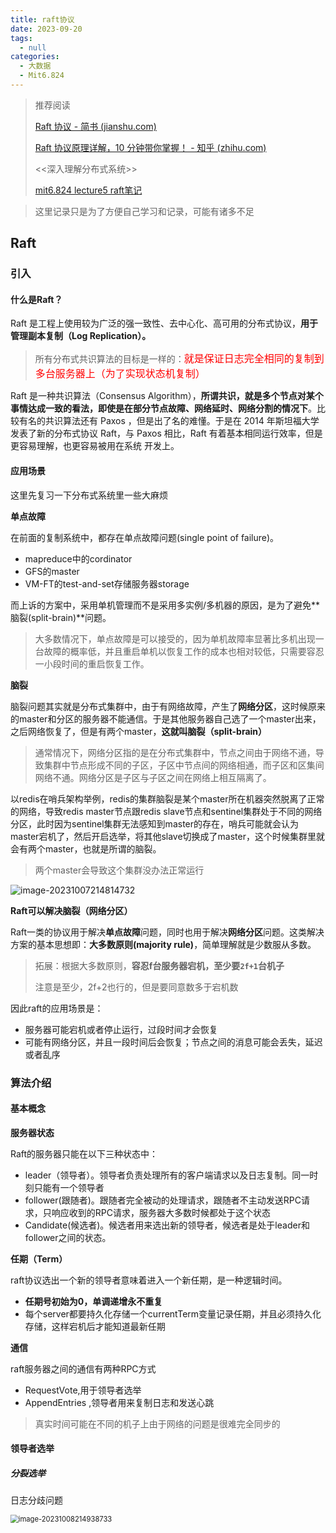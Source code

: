 ```yaml
---
title: raft协议
date: 2023-09-20
tags: 
  - null
categories: 
  - 大数据
  - Mit6.824
---
```


> 推荐阅读
>
> [Raft 协议 - 简书 (jianshu.com)](https://www.jianshu.com/p/c9024d05887f)
>
> [Raft 协议原理详解，10 分钟带你掌握！ - 知乎 (zhihu.com)](https://zhuanlan.zhihu.com/p/488916891)
>
> <<深入理解分布式系统>>
>
> [mit6.824 lecture5  raft笔记](https://ashiamd.github.io/docsify-notes/#/study/%E5%88%86%E5%B8%83%E5%BC%8F%E7%AD%96%E7%95%A5/MIT6.824%E7%BD%91%E8%AF%BE%E5%AD%A6%E4%B9%A0%E7%AC%94%E8%AE%B0-01?id=lecture5-%e5%ae%b9%e9%94%99-raftfault-tolerance-raft-1)

> 这里记录只是为了方便自己学习和记录，可能有诸多不足

## Raft

### 引入

#### 什么是Raft？

Raft 是工程上使用较为广泛的强一致性、去中心化、高可用的分布式协议，**用于管理副本复制（Log Replication）。**

> 所有分布式共识算法的目标是一样的：<font color="red" size="3">就是保证日志完全相同的复制到多台服务器上（为了实现状态机复制）</font>

Raft 是一种共识算法（Consensus Algorithm），**所谓共识，就是多个节点对某个事情达成一致的看法，即使是在部分节点故障、网络延时、网络分割的情况下**。比较有名的共识算法还有 Paxos ，但是出了名的难懂。于是在 2014 年斯坦福大学发表了新的分布式协议 Raft，与 Paxos 相比，Raft 有着基本相同运行效率，但是更容易理解，也更容易被用在系统 开发上。

#### 应用场景

这里先复习一下分布式系统里一些大麻烦

**单点故障**

在前面的复制系统中，都存在单点故障问题(single point of failure)。

- mapreduce中的cordinator
- GFS的master
- VM-FT的test-and-set存储服务器storage

 而上诉的方案中，采用单机管理而不是采用多实例/多机器的原因，是为了避免**脑裂(split-brain)**问题。

> 大多数情况下，单点故障是可以接受的，因为单机故障率显著比多机出现一台故障的概率低，并且重启单机以恢复工作的成本也相对较低，只需要容忍一小段时间的重启恢复工作。

**脑裂**

脑裂问题其实就是分布式集群中，由于有网络故障，产生了**网络分区**，这时候原来的master和分区的服务器不能通信。于是其他服务器自己选了一个master出来，之后网络恢复了，但是有两个master，**这就叫脑裂（split-brain）**

>通常情况下，网络分区指的是在分布式集群中，节点之间由于网络不通，导致集群中节点形成不同的子区，子区中节点间的网络相通，而子区和区集间网络不通。网络分区是子区与子区之间在网络上相互隔离了。

以redis在哨兵架构举例，redis的集群脑裂是某个master所在机器突然脱离了正常的网络，导致redis master节点跟redis slave节点和sentinel集群处于不同的网络分区，此时因为sentinel集群无法感知到master的存在，哨兵可能就会认为master宕机了，然后开启选举，将其他slave切换成了master，这个时候集群里就会有两个master，也就是所谓的脑裂。

> 两个master会导致这个集群没办法正常运行

![image-20231007214814732](https://typora-1309665611.cos.ap-nanjing.myqcloud.com/typora/image-20231007214814732.png)

**Raft可以解决脑裂（网络分区）**

Raft一类的协议用于解决**单点故障**问题，同时也用于解决**网络分区**问题。这类解决方案的基本思想即：**大多数原则(majority rule)**，简单理解就是少数服从多数。

> 拓展：根据大多数原则，**容忍f台服务器宕机，至少要`2f+1`台机子**
>
> 注意是至少，2f+2也行的，但是要同意数多于宕机数 

因此raft的应用场景是：

- 服务器可能宕机或者停止运行，过段时间才会恢复
- 可能有网络分区，并且一段时间后会恢复；节点之间的消息可能会丢失，延迟或者乱序

### 算法介绍

#### 基本概念

**服务器状态**

Raft的服务器只能在以下三种状态中：

- leader（领导者）。领导者负责处理所有的客户端请求以及日志复制。同一时刻只能有一个领导者
- follower(跟随者)。跟随者完全被动的处理请求，跟随者不主动发送RPC请求，只响应收到的RPC请求，服务器大多数时候都处于这个状态
- Candidate(候选者)。候选者用来选出新的领导者，候选者是处于leader和follower之间的状态。

**任期（Term）**

raft协议选出一个新的领导者意味着进入一个新任期，是一种逻辑时间。

- **任期号初始为0，单调递增永不重复**
- 每个server都要持久化存储一个currentTerm变量记录任期，并且必须持久化存储，这样宕机后才能知道最新任期

**通信**

raft服务器之间的通信有两种RPC方式

- RequestVote,用于领导者选举
- AppendEntries ,领导者用来复制日志和发送心跳

> 真实时间可能在不同的机子上由于网络的问题是很难完全同步的

#### 领导者选举

##### 分裂选举

日志分歧问题

<img src="https://typora-1309665611.cos.ap-nanjing.myqcloud.com/typora/image-20231008214938733.png" alt="image-20231008214938733" style="zoom:80%;" />
